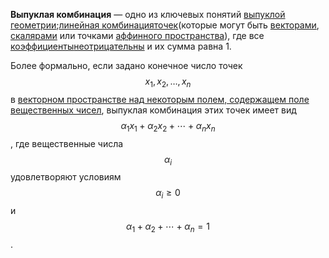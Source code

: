 **Выпуклая комбинация** — одно из ключевых понятий [выпуклой геометрии](https://ru.wikipedia.org/wiki/Выпуклая_геометрия);[линейная комбинация](https://ru.wikipedia.org/wiki/Линейная_комбинация)[точек](https://ru.wikipedia.org/wiki/Точка_%28геометрия%29)\(которые могут быть [векторами](https://ru.wikipedia.org/wiki/Вектор_%28геометрия%29), [скалярами](https://ru.wikipedia.org/wiki/Скаляр) или точками [аффинного пространства](https://ru.wikipedia.org/wiki/Аффинное_пространство)\), где все [коэффициенты](https://ru.wikipedia.org/wiki/Коэффициент)[неотрицательны](https://ru.wikipedia.org/w/index.php?title=Знак_числа&action=edit&redlink=1) и их сумма равна 1.

Более формально, если задано конечное число точек $${\displaystyle x_{1},x_{2},\dots ,x_{n}}$$ в [векторном пространстве над некоторым полем, содержащем поле вещественных чисел](https://ru.wikipedia.org/wiki/Векторное_пространство), выпуклая комбинация этих точек имеет вид $${\displaystyle \alpha _{1}x_{1}+\alpha _{2}x_{2}+\cdots +\alpha _{n}x_{n}}$$, где вещественные числа $${\displaystyle \alpha _{i}}$$ удовлетворяют условиям $${\displaystyle \alpha _{i}\geqslant 0} $$ и $${\displaystyle \alpha _{1}+\alpha _{2}+\cdots +\alpha _{n}=1}$$.


